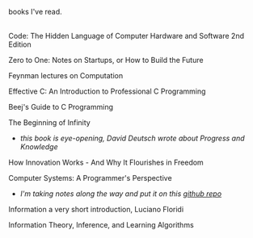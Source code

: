 books I've read.
<br/>
<br/>

Code: The Hidden Language of Computer Hardware and Software 2nd Edition

Zero to One: Notes on Startups, or How to Build the Future

Feynman lectures on Computation

Effective C: An Introduction to Professional C Programming

Beej's Guide to C Programming

The Beginning of Infinity  
- *this book is eye-opening, David Deutsch wrote about Progress and Knowledge*

How Innovation Works - And Why It Flourishes in Freedom

Computer Systems: A Programmer's Perspective 
- *I'm taking notes along the way and put it on this [github repo](https://github.com/heydyvex/CSAPP)*

Information a very short introduction, Luciano Floridi

Information Theory, Inference, and Learning Algorithms
